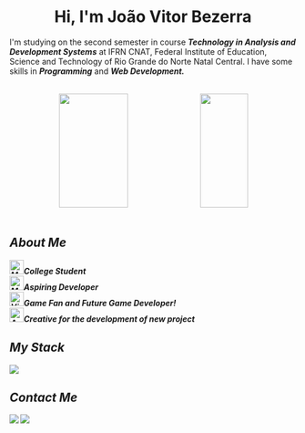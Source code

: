 <div>
  <h1 align="center">Hi, I'm João Vitor Bezerra</h1>
  <p align="left">I'm studying on the second semester in course <strong><em>Technology in Analysis and Development Systems</em></strong> at IFRN CNAT, Federal Institute of Education, Science and Technology of Rio Grande do Norte Natal Central. I have some skills in <strong><em>Programming</em></strong> and <strong><em>Web Development<strong><em>.</p>
</div>

<br/>

<div align="center">
  <img width="49%" height="200px" src="https://github-readme-stats.vercel.app/api?username=DevJoaoVitorB&show_icons=true&theme=radical&bg_color=0000&border_color=0000">
  <img width="41%" height="200px" src="https://github-readme-stats.vercel.app/api/top-langs/?username=DevJoaoVitorB&layout=compact&theme=radical&bg_color=0000&border_color=0000">
</div>

<br/>

<div>
  <h2>About Me</h2>
  <img src="https://raw.githubusercontent.com/Tarikul-Islam-Anik/Animated-Fluent-Emojis/master/Emojis/People%20with%20professions/Man%20Student%20Light%20Skin%20Tone.png" alt="Man Student Light Skin Tone" width="25" height="25" /><strong>College Student</strong> </br>
  <img src="https://raw.githubusercontent.com/Tarikul-Islam-Anik/Animated-Fluent-Emojis/master/Emojis/People%20with%20professions/Man%20Technologist%20Light%20Skin%20Tone.png" alt="Man Technologist Light Skin Tone" width="25" height="25" /><strong>Aspiring Developer</strong> </br>
  <img src="https://raw.githubusercontent.com/Tarikul-Islam-Anik/Animated-Fluent-Emojis/master/Emojis/Activities/Video%20Game.png" alt="Video Game" width="25" height="25" /><strong>Game Fan and Future Game Developer!</strong> </br>
  <img src="https://raw.githubusercontent.com/Tarikul-Islam-Anik/Animated-Fluent-Emojis/master/Emojis/Activities/Artist%20Palette.png" alt="Artist Palette" width="25" height="25" /><strong>Creative for the development of new project</strong>
</div>

<div>
  <h2>My Stack</h2>
  <a href="https://skillicons.dev">
    <img src="https://skillicons.dev/icons?i=cs,py,html,css,js,git">
  </a>
</div>

<div>
  <h2>Contact Me</h2>
  <a href="mailto:bezerra.vitor@escolar.ifrn.edu.br"><img src="https://img.shields.io/badge/Gmail-D14836?style=for-the-badge&logo=gmail&logoColor=white"></a>
  <a href="#" ><img src="https://img.shields.io/badge/linkedin-%230077B5.svg?style=for-the-badge&logo=linkedin&logoColor=white"></a>
</div>
